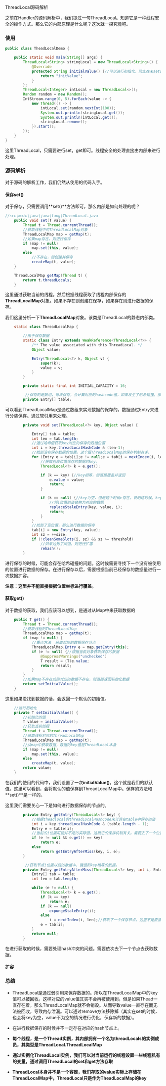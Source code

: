 ThreadLocal源码解析

之前在Handler的源码解析中，我们提过一句ThreadLocal。知道它是一种线程安全的操作方式。那么它的内部原理是什么呢？这次就一探究竟吧。

### 使用

```java
public class TheadLocalDemo {

    public static void main(String[] args) {
        ThreadLocal<String> stringLocal = new ThreadLocal<String>() {
            @Override
            protected String initialValue() {//可以进行初始化，防止在未set的时候，直接get导致的空指针崩溃
                return "initValue";
            }
        };
        ThreadLocal<Integer> intLocal = new ThreadLocal<>();
        Random random = new Random();
        IntStream.range(0, 5).forEach(value -> {
            new Thread(() -> {
                intLocal.set(random.nextInt(100));
                System.out.println(stringLocal.get());
                System.out.println(intLocal.get());
                stringLocal.remove();
            }).start();
        });
    }
}
```

这里ThreadLocal，只需要进行set，get即可。线程安全的处理直接由内部来进行处理。

### 源码解析

对于源码的解析工作，我们仍然从使用的代码入手。

#### 保存set()

对于保存，只需要调用**set()**方法即可，那么内部是如何处理的呢？

```java
//src\main\java\java\lang\ThreadLocal.java
    public void set(T value) {
        Thread t = Thread.currentThread();
		//获取线程中的ThreadLocalMap对象
        ThreadLocalMap map = getMap(t);
		//如果map存在，则进行保存
        if (map != null)
            map.set(this, value);
        else
			//不存在，则创建并保存
            createMap(t, value);
    }

    ThreadLocalMap getMap(Thread t) {
        return t.threadLocals;
    }
```
这里通过获取当前的线程，然后根据线程获取了线程内部保存的**ThreadLocalMap**对象。如果不存在则创建在保存，如果存在则进行数据的保存。

我们这里分析一下**ThreadLocalMap**对象。该类是ThreadLocal的静态内部类。

```java
    static class ThreadLocalMap {

        //用于保存数据
        static class Entry extends WeakReference<ThreadLocal<?>> {
            /** The value associated with this ThreadLocal. */
            Object value;

            Entry(ThreadLocal<?> k, Object v) {
                super(k);
                value = v;
            }
        }

        private static final int INITIAL_CAPACITY = 16;

         //保存的是数组，每次保存，会计算对应的hashcode值，如果发生了哈希碰撞，那么就往后挪一个位置依次类推，直到找到空的位置，再将对象存放。
        private Entry[] table;
```

可以看到ThreadLocalMap是通过数组来实现数据的保存的。数据通过Entry来进行分装保存。通过软引用来处理。

```java
        private void set(ThreadLocal<?> key, Object value) {

            Entry[] tab = table;
            int len = tab.length;
			//通过哈希值获取key对应的保存的数组位置
            int i = key.threadLocalHashCode & (len-1);
			//找到没有保存数据的位置。这个跟ThreadLocalMap的保存机制有关。
            for (Entry e = tab[i];e != null;e = tab[i = nextIndex(i, len)]) {
				//获取对应位置保存的数据的key。
                ThreadLocal<?> k = e.get();

                if (k == key) {//key相等，则直接覆盖并返回
                    e.value = value;
                    return;
                }

                if (k == null) {//key为空，但是这个时候e存在。说明这时候，key被回收了。
					//将i位置的值替换为对应的数据
                    replaceStaleEntry(key, value, i);
                    return;
                }
            }
			//找到了空位置，那么进行数据的保存
            tab[i] = new Entry(key, value);
            int sz = ++size;
            if (!cleanSomeSlots(i, sz) && sz >= threshold)
				//如果达到了阈值，则进行扩容
                rehash();
        }
```

进行保存的时候，可能会存在哈希碰撞的问题。这时候需要寻找下一个没有被使用的位置进行数据的保存。在进行保存以后，需要根据当前已经保存的数据量进行一次数据扩容。

**注意：这里并不能直接根据位置坐标进行覆盖。**

#### 获取get()

对于数据的获取，我们应该可以想到，是通过从Map中来获取数据的

```java
    public T get() {
        Thread t = Thread.currentThread();
		//获取线程的ThreadLocalMap
        ThreadLocalMap map = getMap(t);
        if (map != null) {
            //重点方法  获取对应的数据保存节点
            ThreadLocalMap.Entry e = map.getEntry(this);
            if (e != null) {//根据当前对象获取保存的数据
                @SuppressWarnings("unchecked")
                T result = (T)e.value;
                return result;
            }
        }
		//如果map不存在或则对应的数据不存在，则直接返回初始化数据
        return setInitialValue();
    }
```

这里如果没找到数据的话，会返回一个默认的初始值。

```java
    //进行初始化
    private T setInitialValue() {
    	//初始化的值
        T value = initialValue();
		//获取当前线程
        Thread t = Thread.currentThread();
		//获取线程对应的ThreadLocalMap
        ThreadLocalMap map = getMap(t);
		//从map中获取数据，数据的key值是ThreadLocal本身
        if (map != null)
            map.set(this, value);
        else
            createMap(t, value);
        return value;
    }
```

在我们的使用的代码中，我们设置了一次**initialValue()**。这个就是我们的默认值。这里可以看到，会将默认的值保存到ThreadLocalMap中。保存的方法和**set()**是一样的。

这里我们需要关心一下是如何进行数据保存的节点的。

```java
        private Entry getEntry(ThreadLocal<?> key) {
        	//根据theadlocal的threadLocalHashCode来计算在table中保存的值
            int i = key.threadLocalHashCode & (table.length - 1);
            Entry e = table[i];
			//当前的i位置可能并不是的实际值，这跟它的保存机制有关。需要去下一个位置去寻找
            if (e != null && e.get() == key)
                return e;
            else
                return getEntryAfterMiss(key, i, e);
        }

         //获取节点i位置以后的数据中，键值和key相等的数据。
        private Entry getEntryAfterMiss(ThreadLocal<?> key, int i, Entry e) {
            Entry[] tab = table;
            int len = tab.length;

            while (e != null) {
                ThreadLocal<?> k = e.get();
                if (k == key)
                    return e;
                if (k == null)
                    expungeStaleEntry(i);
                else
                    i = nextIndex(i, len);//获取下一个保存节点。这里不是直接+1，因为可能+1之后超过了table的数组范围。
                e = tab[i];
            }
            return null;
        }
```

在进行获取的时候，需要处理hash冲突的问题。需要依次去下一个节点去获取数据。

#### 扩容



### 总结

* ThreadLocal是通过弱引用来保存数据的。所以在ThreadLocalMap中的key值可以被回收。这样对应的value值其实不会再被使用到。但是如果Thead一直存在着，那么ThreadLocalMap就不会销毁。从而导致value一直存在而无法被回收，导致内存泄漏。可以通过remove方法移除掉（其实在set的时候，也会将key为空，value不为空的情况进行优化，保存新的数据）。

* 在进行数据保存的时候并不一定存在对应的hash节点上。

* **每个线程，是一个Thread实例，其内部拥有一个名为threadLocals的实例成员，其类型是ThreadLocal.ThreadLocalMap**

* **通过实例化ThreadLocal实例，我们可以对当前运行的线程设置一些线程私有的变量，通过调用ThreadLocal的set和get方法存取**

* **ThreadLocal本身并不是一个容器，我们存取的value实际上存储在ThreadLocalMap中，ThreadLocal只是作为TheadLocalMap的key**

  